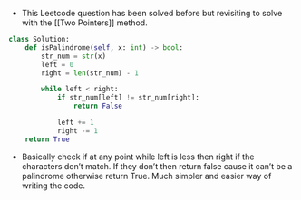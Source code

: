 - This Leetcode question has been solved before but revisiting to solve with the [[Two Pointers]] method. 

```python
class Solution:
	def isPalindrome(self, x: int) -> bool:
		str_num = str(x)
		left = 0
		right = len(str_num) - 1

		while left < right:
			if str_num[left] != str_num[right]:
				return False

			left += 1
			right -= 1
	return True
```

- Basically check if at any point while left is less then right if the characters don’t match. If they don’t then return false cause it can’t be a palindrome otherwise return True. Much simpler and easier way of writing the code. 
